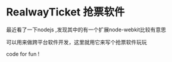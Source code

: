 RealwayTicket 抢票软件
===========

最近看了一下nodejs ,发现其中的有一个扩展node-webkit比较有意思

可以用来做跨平台软件开发，这里就用它来写个抢票软件玩玩

code for fun  !
